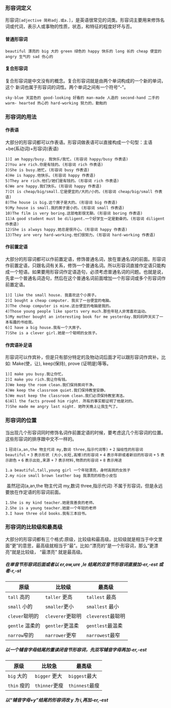 ### 形容词定义

​	形容词`[adjective 简称adj.或a.]`，是英语很常见的词类。形容词主要用来修饰名词或代词，表示人或事物的性质，状态，和特征的程度好坏与否。

#### 普通形容词

`beautiful 漂亮的 big 大的 green 绿色的 happy 快乐的 long 长的 cheap 便宜的 angry 生气的 sad 伤心的`

#### 复合形容词

​	复合形容词是中文没有的概念。复合形容词就是由两个单词构成的一个新的单词，这个 新词也属于形容词的词性。两个单词之间有一个符号“-”。

`sky-blue 天蓝色的 good-looking 好看的 man-made 人造的 second-hand 二手的 warm- hearted 热心的 hard-working 努力的，勤勉的`

### 形容词的用法

#### 作表语

​	大部分的形容词都可以作表语。形容词做表语可以直接构成一个句型：主语+be(系动词)+形容词(表语)

```
1)I am happy/busy. 我快乐/我忙。(形容词 happy/busy 作表语)
2)You are rich.你是有钱的。(形容词 rich 作表语)
3)She is busy.她忙。(形容词 busy 作表语)
4)He is happy.他快乐。(形容词 happy 作表语)
5)They are rich.他们/她们是有钱的。(形容词 rich 作表语)
6)We are happy.我们快乐。(形容词 happy 作表语)
7)It is cheap/big/small.它是便宜的/大的/小的。(形容词 cheap/big/small 作表语) 
8)The house is big.这个房子是大的。(形容词 big 作表语)
9)My house is small.我的房子是小的。(形容词 small 作表语)
10)The film is very boring.这部电影很无聊。(形容词 boring 作表语)
11)A good student must be diligent.一个好学生一定是勤奋的。(形容词 diligent 作表语)
12)She is always happy.她总是很开心。(形容词 happy 作表语)
13)They are very hard-working.他们很努力。(形容词 hard-working 作表语)
```

#### 作前置定语

​	大部分的形容词都可以作前置定语，修饰普通名词，放在普通名词的前面。形容词作前置定语，只跟名词有关系，修饰一个普通名词。所以形容词直接作定语只能构成一个短语。如果要用形容词作定语造句，必须考虑普通名词的问题。也就是说， 先拿一个普通名词造句，然后在这个普通名词前面增加一个形容词或多个形容词作前置定语。

```
1)I like the small house. 我喜欢这个小房子。
2)I bought a cheap computer. 我买了一台便宜的电脑。
3)The cheap computer is mine.这台便宜的电脑是我的。
4)Those young people like sports very much.那些年轻人非常喜欢运动。
5)My mother bought an interesting book for me yesterday.我妈妈昨天买了一本有趣的书给我。 
6)I have a big house.我有一个大房子。
7)She is a clever girl.她是一个聪明的女孩子。
```

#### 作宾语补足语

​	形容词可以作宾补，但是只有部分特定的及物动词后面才可以跟形容词作宾补。比如: Make(使，让), keep(保持), prove (证明是)等等。

```
1)I make you busy.我让你忙。
2)I make you rich.我让你有钱。
3)We keep the room clean.我们保持房间干净。
4)We keep the classroom quiet.我们保持教室安静。
5)We must keep the classroom clean.我们必须保持教室清洁。
6)All the facts proved him right. 所有的事实都证明了他是对的。
7)She made me angry last night. 她昨天晚上让我生气了。
```

### 形容词的位置

​	当出现几个形容词同时修饰名词作前置定语的时候，要考虑这几个形容词的位置。这些形容词的排序跟中文不一样的。

`1` `冠词(a,an,the 物主代词 my,数词 three,指示代词等)` `+` `2` `描绘性的形容词 beautiful` `+` `3` `表示形状 (大小,长短,高矮)的形容词` `+` `4` `表示年龄或者新旧的形容词` `+` `5` `表示颜色` `+` `6` `表示出处,来源` `+` `7`  `表示材料,物质的形容词` `+` `8` `表示用途`

```
1.a beautiful,tall,young girl 一个年轻漂亮，身材高挑的女孩子
2.my nice small brown leather bag 我漂亮的棕色小皮包
```

​	虽然冠词(a,an,the 物主代词 my,数词 three,指示代词) 不属于形容词，但是永远要放在作定语的形容词前面。

```
1.She is my kind teacher.她是我善良的老师。
2.She is a young teacher.她是一个年轻的老师
3.I have three old books.我有三本旧书。
```

### 形容词的比较级和最高级

​	大部分的形容词都有三个格式:原级，比较级和最高级。比较级就是相当于中文里面“更”的意思，最高级就相当于“最”。比如:“漂亮的”是一个形容词，那么“更漂亮”就是比较级， “最漂亮” 就是最高级。

##### 在单音节形容词后面或者以 er,ow,ure ,le 结尾的双音节形容词直接加-er,-est 或者-r,-st

| 原级             | 比较级           | 最高级            |
| ---------------- | ---------------- | ----------------- |
| `tall` 高的      | `taller` 更高    | `tallest` 最高    |
| `small` 小的     | `smaller`更小    | `smallest` 最小   |
| `clever`聪明的   | `cleverer`更聪明 | `cleverest`最聪明 |
| `gentle`  温柔的 | `gentler`更温柔  | `gentlest`最温柔  |
| `narrow`窄的     | `narrower`更窄   | `narrowest`最窄   |

##### 以一个辅音字母结尾的重读闭音节形容词，先双写辅音字母再加-er,-est

| 原级        | 比较急        | 最高级         |
| ----------- | ------------- | -------------- |
| `big` 大的  | `bigger` 更大 | `biggest`最大  |
| `thin` 瘦的 | `thinner`更瘦 | `thinnest`最瘦 |

##### 以“辅音字母+y”结尾的形容词改 y 为 i,再加-er,-est

